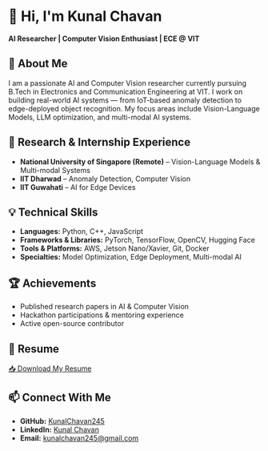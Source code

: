 <h1>👋 Hi, I'm Kunal Chavan</h1>
<p><strong>AI Researcher | Computer Vision Enthusiast | ECE @ VIT</strong></p>

<section class="section">
  <h2>🚀 About Me</h2>
  <p>
    I am a passionate AI and Computer Vision researcher currently pursuing B.Tech in Electronics and Communication Engineering at VIT.
    I work on building real-world AI systems — from IoT-based anomaly detection to edge-deployed object recognition.
    My focus areas include Vision-Language Models, LLM optimization, and multi-modal AI systems.
  </p>
</section>

<section class="section">
  <h2>🧠 Research & Internship Experience</h2>
  <ul>
    <li><strong>National University of Singapore (Remote)</strong> – Vision-Language Models & Multi-modal Systems</li>
    <li><strong>IIT Dharwad</strong> – Anomaly Detection, Computer Vision</li>
    <li><strong>IIT Guwahati</strong> – AI for Edge Devices</li>
  </ul>
</section>

<section class="section">
  <h2>💡 Technical Skills</h2>
  <ul>
    <li><strong>Languages:</strong> Python, C++, JavaScript</li>
    <li><strong>Frameworks & Libraries:</strong> PyTorch, TensorFlow, OpenCV, Hugging Face</li>
    <li><strong>Tools & Platforms:</strong> AWS, Jetson Nano/Xavier, Git, Docker</li>
    <li><strong>Specialties:</strong> Model Optimization, Edge Deployment, Multi-modal AI</li>
  </ul>
</section>

<section class="section">
  <h2>🏆 Achievements</h2>
  <ul>
    <li>Published research papers in AI & Computer Vision</li>
    <li>Hackathon participations & mentoring experience</li>
    <li>Active open-source contributor</li>
  </ul>
</section>

<section class="section">
  <h2>📄 Resume</h2>
  <p>
    <a href="https://github.com/KunalChavan245/kunalchavan245.github.io/raw/main/asset/Updated_Resume.pdf">
      📥 Download My Resume
    </a>
  </p>
</section>

<section class="section">
  <h2>📫 Connect With Me</h2>
  <ul>
    <li><strong>GitHub:</strong> <a href="https://github.com/KunalChavan245">KunalChavan245</a></li>
    <li><strong>LinkedIn:</strong> <a href="https://linkedin.com/in/kunal-chavan">Kunal Chavan</a></li>
    <li><strong>Email:</strong> <a href="mailto:kunalchavan245@gmail.com">kunalchavan245@gmail.com</a></li>
  </ul>
</section>
